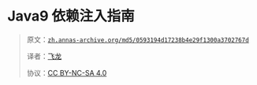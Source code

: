 # Java9 依赖注入指南

> 原文：[`zh.annas-archive.org/md5/0593194d17238b4e29f1300a3702767d`](https://zh.annas-archive.org/md5/0593194d17238b4e29f1300a3702767d)
> 
> 译者：[飞龙](https://github.com/wizardforcel)
> 
> 协议：[CC BY-NC-SA 4.0](http://creativecommons.org/licenses/by-nc-sa/4.0/)
